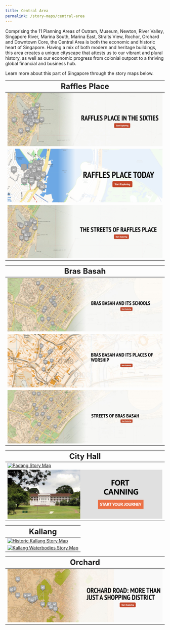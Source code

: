 ```yaml
---
title: Central Area
permalink: /story-maps/central-area
---
```

Comprising the 11 Planning Areas of Outram, Museum, Newton, River Valley, Singapore River, Marina South, Marina East, Straits View,  Rochor, Orchard and Downtown Core, the Central Area is both the economic and historic heart of Singapore. Having a mix of both modern and heritage buildings, this area creates a unique cityscape that attests us to our vibrant and plural history, as well as our economic progress from colonial outpost to a thriving global financial and business hub.

Learn more about this part of Singapore through the story maps below.

|**<font size="5">Raffles Place</font>**| 
| -------- | 
| [![Raffles Place in the Sixties Story Map](/images/storymap-image-raffles-place-sixties.png)](/resource-room/story-maps/raffles-place-in-the-60s) | 
| [![Raffles Place Today Story Map](/images/storymap-image-raffles-place-today.png)](/resource-room/story-maps/raffles-place-today) | 
| [![Raffles Place Streets Story Map](/images/storymap-image-raffles-place-streets.png)](/resource-room/story-maps/streets-of-raffles-place) |

|**<font size="5">Bras Basah</font>**| 
| -------- | 
| [![Bras Basah Schools Story Map](/images/storymap-image-bras-basah-schools.png)](/resource-room/story-maps/bras-basah-schools) | 
| [![Raffles Place Worship Story Map](/images/storymap-image-bras-basah-worship.png)](/resource-room/story-maps/bras-basah-worship) | 
| [![Bras Basah Streets Story Map](/images/storymap-image-bras-basah-streets.png)](/resource-room/story-maps/bras-basah-streets) | 

|**<font size="5">City Hall</font>**| 
| -------- | 
| [![Padang Story Map](/images/storymap-image-padang.png)](/resource-room/story-maps/padang) | 
| [![Fort Canning Story Map](/images/storymap-image-fort-canning.png)](/resource-room/story-maps/fort-canning) | 

|**<font size="5">Kallang</font>**| 
| -------- | 
| [![Historic Kallang Story Map](/images/storymap-image-historic-kallang.png)](/resource-room/story-maps/historic-kallang) | 
| [![Kallang Waterbodies Story Map](/images/storymap-image-kallang-waterbodies-parks.png)](/resource-room/story-maps/the-green-and-blue-of-kallang) | 

|**<font size="5">Orchard</font>**| 
| -------- | 
| [![Historic Kallang Story Map](/images/storymap-image-orchard-road.png)](/resource-room/story-maps/orchard-road) |